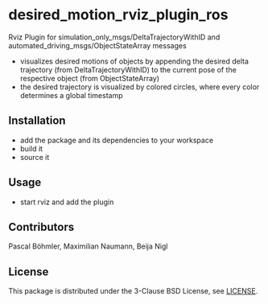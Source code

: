 # desired_motion_rviz_plugin_ros
Rviz Plugin for simulation_only_msgs/DeltaTrajectoryWithID and automated_driving_msgs/ObjectStateArray messages
* visualizes desired motions of objects by appending the desired delta trajectory (from DeltaTrajectoryWithID) to the current pose of the respective object (from ObjectStateArray)
* the desired trajectory is visualized by colored circles, where every color determines a global timestamp

## Installation
* add the package and its dependencies to your workspace
* build it
* source it

## Usage
* start rviz and add the plugin

## Contributors
Pascal Böhmler, Maximilian Naumann, Beija Nigl

## License
This package is distributed under the 3-Clause BSD License, see [LICENSE](LICENSE).
